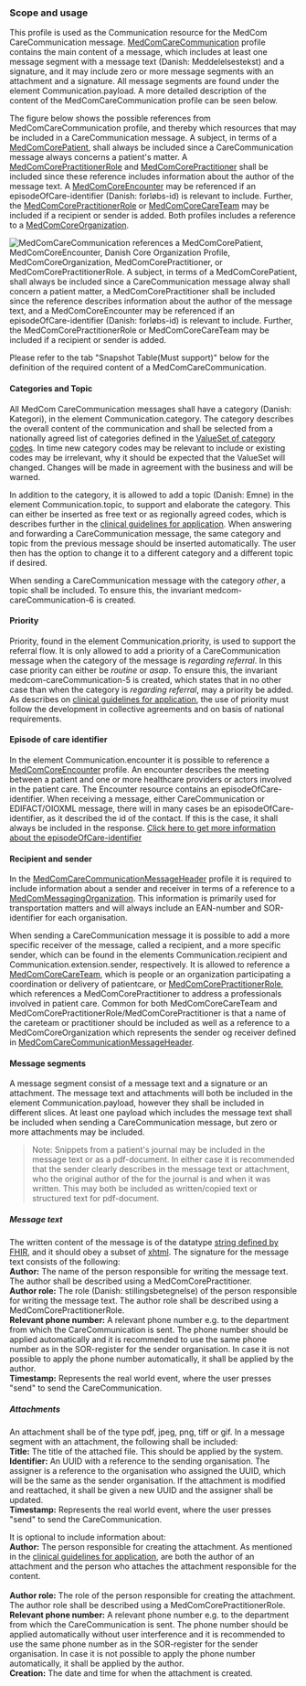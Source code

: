 ### Scope and usage 
This profile is used as the Communication resource for the MedCom CareCommunication message. [MedComCareCommunication](http://medcomfhir.dk/ig/carecommunication/StructureDefinition-medcom-careCommunication-communication.html) profile contains the main content of a message, which includes at least one message segment with a message text (Danish: Meddelelsestekst) and a signature, and it may include zero or more message segments with an attachment and a signature. All message segments are found under the element Communication.payload. A more detailed description of the content of the MedComCareCommunication profile can be seen below. 

The figure below shows the possible references from MedComCareCommunication profile, and thereby which resources that may be included in a CareCommunication message. A subject, in terms of a [MedComCorePatient](https://medcomfhir.dk/ig/core/StructureDefinition-medcom-core-patient.html), shall always be included since a CareCommunication message always concerns a patient's matter. A [MedComCorePractitionerRole](https://medcomfhir.dk/ig/core/StructureDefinition-medcom-core-practitionerrole.html) and [MedComCorePractitioner](https://medcomfhir.dk/ig/core/StructureDefinition-medcom-core-practitioner.html) shall be included since these reference includes information about the author of the message text. A [MedComCoreEncounter](https://medcomfhir.dk/ig/core/StructureDefinition-medcom-core-encounter.html) may be referenced if an episodeOfCare-identifier (Danish: forløbs-id) is relevant to include. Further, the [MedComCorePractitionerRole](https://medcomfhir.dk/ig/core/StructureDefinition-medcom-core-practitionerrole.html) or [MedComCoreCareTeam](https://medcomfhir.dk/ig/core/StructureDefinition-medcom-core-careteam.html) may be included if a recipient or sender is added. Both profiles includes a reference to a [MedComCoreOrganization](https://medcomfhir.dk/ig/core/StructureDefinition-medcom-core-organization.html). 

<img alt="MedComCareCommunication references a MedComCorePatient, MedComCoreEncounter, Danish Core Organization Profile, MedComCoreOrganization, MedComCorePractitioner, or MedComCorePractitionerRole. A subject, in terms of a MedComCorePatient, shall always be included since a CareCommunication message alway shall concern a patient matter, a MedComCorePractitioner shall be included since the reference describes information about the author of the message text, and a MedComCoreEncounter may be referenced if an episodeOfCare-identifier (Danish: forløbs-id) is relevant to include. Further, the MedComCorePractitionerRole or MedComCoreCareTeam may be included if a recipient or sender is added. " src="./carecommunication/CareCommunicationCommunication.svg" style="float:none; display:block; margin-left:auto; margin-right:auto;" />

Please refer to the tab "Snapshot Table(Must support)" below for the definition of the required content of a MedComCareCommunication.

#### Categories and Topic

All MedCom CareCommunication messages shall have a category (Danish: Kategori), in the element Communication.category. The category describes the overall content of the communication and shall be selected from a nationally agreed list of categories defined in the [ValueSet of category codes](https://medcomfhir.dk/ig/terminology/ValueSet-medcom-careCommunication-categories.html). In time new category codes may be relevant to include or existing codes may be irrelevant, why it should be expected that the ValueSet will changed. Changes will be made in agreement with the business and will be warned. 

In addition to the category, it is allowed to add a topic (Danish: Emne) in the element Communication.topic, to support and elaborate the category. This can either be inserted as free text or as regionally agreed codes, which is describes further in the [clinical guidelines for application](https://medcomdk.github.io/dk-medcom-carecommunication/#11-clinical-guidelines-for-application). When answering and forwarding a CareCommunication message, the same category and topic from the previous message should be inserted automatically. The user then has the option to change it to a different category and a different topic if desired.

When sending a CareCommunication message with the category *other*, a topic shall be included. To ensure this, the invariant medcom-careCommunication-6 is created.  

#### Priority

Priority, found in the element Communication.priority, is used to support the referral flow. It is only allowed to add a priority of a CareCommunication message when the category of the message is *regarding referral*. In this case priority can either be *routine* or *asap*. To ensure this, the invariant medcom-careCommunication-5 is created, which states that in no other case than when the category is *regarding referral*, may a priority be added. As describes on [clinical guidelines for application](https://medcomdk.github.io/dk-medcom-carecommunication/#11-clinical-guidelines-for-application), the use of priority must follow the development in collective agreements and on basis of national requirements. 

#### Episode of care identifier 

In the element Communication.encounter it is possible to reference a [MedComCoreEncounter](https://medcomfhir.dk/ig/core/StructureDefinition-medcom-core-encounter.html) profile. An encounter describes the meeting between a patient and one or more healthcare providers or actors involved in the patient care. The Encounter resource contains an episodeOfCare-identifier. When receiving a message, either CareCommunication or EDIFACT/OIOXML message, there will in many cases be an episodeOfCare-identifier, as it described the id of the contact. If this is the case, it shall always be included in the response. 
[Click here to get more information about the episodeOfCare-identifier]( https://medcomdk.github.io/MedCom-FHIR-Communication/) 


#### Recipient and sender

In the [MedComCareCommunicationMessageHeader](https://medcomfhir.dk/ig/carecommunication/StructureDefinition-medcom-careCommunication-messageHeader.html) profile it is required to include information about a sender and receiver in terms of a reference to a [MedComMessagingOrganization](https://medcomfhir.dk/ig/messaging/StructureDefinition-medcom-messaging-organization.html). This information is primarily used for transportation matters and will always include an EAN-number and SOR-identifier for each organisation. 

When sending a CareCommunication message it is possible to add a more specific receiver of the message, called a recipient, and a more specific sender, which can be found in the elements Communication.recipient and Communication.extension.sender, respectively. It is allowed to reference a [MedComCoreCareTeam](https://medcomfhir.dk/ig/core/StructureDefinition-medcom-core-careteam.html), which is people or an organization participating a coordination or delivery of patientcare, or [MedComCorePractitionerRole](https://medcomfhir.dk/ig/core/StructureDefinition-medcom-core-practitionerrole.html), which references a MedComCorePractitioner to address a professionals involved in patient care. Common for both MedComCoreCareTeam and MedComCorePractitionerRole/MedComCorePractitioner is that a name of the careteam or practitioner should be included as well as a reference to a MedComCoreOrganization which represents the sender og receiver defined in [MedComCareCommunicationMessageHeader](https://medcomfhir.dk/ig/carecommunication/StructureDefinition-medcom-careCommunication-messageHeader.html).


#### Message segments 

A message segment consist of a message text and a signature or an attachment. 
The message text and attachments will both be included in the element Communication.payload, however they shall be included in different slices. At least one payload which includes the message text shall be included when sending a CareCommunication message, but zero or more attachments may be included. 

> Note: Snippets from a patient's journal may be included in the message text or as a pdf-document. In either case it is recommended that the sender clearly describes in the message text or attachment, who the original author of the for the journal is and when it was written. This may both be included as written/copied text or structured text for pdf-document.

##### Message text
The written content of the message is of the datatype [string defined by FHIR](http://hl7.org/fhir/R4/datatypes.html#string), and it should obey a subset of [xhtml](https://medcomdk.github.io/dk-medcom-core/assets/documents/MedComCore-Styling_the_XHTML.html). The signature for the message text consists of the following:<br> 
**Author:** The name of the person responsible for writing the message text. The author shall be described using a MedComCorePractitioner. <br> 
**Author role:** The role (Danish: stillingsbetegnelse) of the person responsible for writing the message text. The author role shall be described using a MedComCorePractitionerRole. <br> 
**Relevant phone number:** A relevant phone number e.g. to the department from which the CareCommunication is sent. The phone number should be applied automatically and it is recommended to use the same phone number as in the SOR-register for the sender organisation. In case it is not possible to apply the phone number automatically, it shall be applied by the author. <br> 
**Timestamp:** Represents the real world event, where the user presses "send" to send the CareCommunication.


##### Attachments 
An attachment shall be of the type pdf, jpeg, png, tiff or gif. In a message segment with an attachment, the following shall be included: <br> 
**Title:** The title of the attached file. This should be applied by the system. <br>
**Identifier:** An UUID with a reference to the sending organisation. The assigner is a reference to the organisation who assigned the UUID, which will be the same as the sender organisation. If the attachment is modified and reattached, it shall be given a new UUID and the assigner shall be updated. <br> 
**Timestamp:** Represents the real world event, where the user presses "send" to send the CareCommunication. 

It is optional to include information about: <br>
**Author:** The person responsible for creating the attachment. As mentioned in the [clinical guidelines for application](https://medcomdk.github.io/dk-medcom-carecommunication/#11-clinical-guidelines-for-application), are both the author of an attachment and the person who attaches the attachment responsible for the content. <br>  
**Author role:** The role of the person responsible for creating the attachment. The author role shall be described using a MedComCorePractitionerRole. <br>
**Relevant phone number:** A relevant phone number e.g. to the department from which the CareCommunication is sent. The phone number should be applied automatically without user interference and it is recommended to use the same phone number as in the SOR-register for the sender organisation. In case it is not possible to apply the phone number automatically, it shall be applied by the author. <br> 
**Creation:** The date and time for when the attachment is created. 

